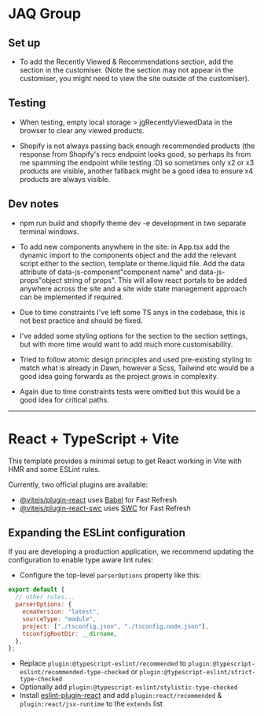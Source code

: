 # JAQ Group

## Set up

- To add the Recently Viewed & Recommendations section, add the section in the customiser. (Note the section may not appear in the customiser, you might need to view the site outside of the customiser).

## Testing

- When testing, empty local storage > jgRecentlyViewedData in the browser to clear any viewed products.

- Shopify is not always passing back enough recommended products (the response from Shopify's recs endpoint looks good, so perhaps its from me spamming the endpoint while testing :D) so sometimes only x2 or x3 products are visible, another fallback might be a good idea to ensure x4 products are always visible.

## Dev notes

- npm run build and shopify theme dev -e development in two separate terminal windows.

- To add new components anywhere in the site: in App.tsx add the dynamic import to the components object and the add the relevant script either to the section, template or theme.liquid file. Add the data attribute of data-js-component"component name" and data-js-props"object string of props". This will allow react portals to be added anywhere across the site and a site wide state management approach can be implemented if required.

- Due to time constraints I've left some TS anys in the codebase, this is not best practice and should be fixed.

- I've added some styling options for the section to the section settings, but with more time would want to add much more customisability. 

- Tried to follow atomic design principles and used pre-existing styling to match what is already in Dawn, however a Scss, Tailwind etc would be a good idea going forwards as the project grows in complexity.

- Again due to time constraints tests were omitted but this would be a good idea for critical paths.

---

# React + TypeScript + Vite

This template provides a minimal setup to get React working in Vite with HMR and some ESLint rules.

Currently, two official plugins are available:

- [@vitejs/plugin-react](https://github.com/vitejs/vite-plugin-react/blob/main/packages/plugin-react/README.md) uses [Babel](https://babeljs.io/) for Fast Refresh
- [@vitejs/plugin-react-swc](https://github.com/vitejs/vite-plugin-react-swc) uses [SWC](https://swc.rs/) for Fast Refresh

## Expanding the ESLint configuration

If you are developing a production application, we recommend updating the configuration to enable type aware lint rules:

- Configure the top-level `parserOptions` property like this:

```js
export default {
  // other rules...
  parserOptions: {
    ecmaVersion: "latest",
    sourceType: "module",
    project: ["./tsconfig.json", "./tsconfig.node.json"],
    tsconfigRootDir: __dirname,
  },
};
```

- Replace `plugin:@typescript-eslint/recommended` to `plugin:@typescript-eslint/recommended-type-checked` or `plugin:@typescript-eslint/strict-type-checked`
- Optionally add `plugin:@typescript-eslint/stylistic-type-checked`
- Install [eslint-plugin-react](https://github.com/jsx-eslint/eslint-plugin-react) and add `plugin:react/recommended` & `plugin:react/jsx-runtime` to the `extends` list
